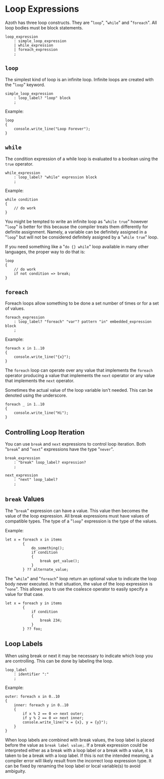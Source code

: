 # Loop Expressions

Azoth has three loop constructs. They are "`loop`", "`while`" and "`foreach`". All loop bodies must
be block statements.

```grammar
loop_expression
    : simple_loop_expression
    | while_expression
    | foreach_expression
    ;
```

## `loop`

The simplest kind of loop is an infinite loop. Infinite loops are created with the "`loop`" keyword.

```grammar
simple_loop_expression
    : loop_label? "loop" block
    ;
```

Example:

```azoth
loop
{
    console.write_line("Loop Forever");
}
```

## `while`

The condition expression of a while loop is evaluated to a boolean using the `true` operator.

```grammar
while_expression
    : loop_label? "while" expression block
    ;
```

Example:

```azoth
while condition
{
    // do work
}
```

You might be tempted to write an infinite loop as "`while true`" however "`loop`" is better for this
because the compiler treats them differently for definite assignment. Namely, a variable can be
definitely assigned in a "`loop`" but will not be considered definitely assigned by a "`while true`"
loop.

If you need something like a "`do {} while`" loop available in many other languages, the proper way
to do that is:

```azoth
loop
{
    // do work
    if not condition => break;
}
```

## `foreach`

Foreach loops allow something to be done a set number of times or for a set of values.

```grammar
foreach_expression
    : loop_label? "foreach" "var"? pattern "in" embedded_expression block
    ;
```

Example:

```azoth
foreach x in 1..10
{
    console.write_line("{x}");
}
```

The `foreach` loop can operate over any value that implements the `foreach` operator producing a
value that implements the `next` operator or any value that implements the `next` operator.

Sometimes the actual value of the loop variable isn't needed. This can be denoted using the
underscore.

```azoth
foreach _ in 1..10
{
    console.write_line("Hi");
}
```

## Controlling Loop Iteration

You can use `break` and `next` expressions to control loop iteration. Both "`break`" and "`next`"
expressions have the type "`never`".

```grammar
break_expression
    : "break" loop_label? expression?
    ;

next_expression
    : "next" loop_label?
    ;
```

## `break` Values

The "`break`" expression can have a value. This value then becomes the value of the loop expression.
All break expressions must have values of compatible types. The type of a "`loop`" expression is the
type of the values.

Example:

```azoth
let x = foreach x in items
        {
            do_something();
            if condition
            {
                break get_value();
            }
        } ?? alternate_value;
```

The  "`while`" and "`foreach`" loop return an optional value to indicate the loop body never
executed. In that situation, the value of the loop expression is "`none`". This allows you to use
the coalesce operator to easily specify a value for that case.

```azoth
let x = foreach y in items
        {
            if condition
            {
                break 234;
            }
        } ?? foo;
```

## Loop Labels

When using break or next it may be necessary to indicate which loop you are controlling. This can be
done by labeling the loop.

```grammar
loop_label
    : identifier ":"
    ;
```

Example:

```azoth
outer: foreach x in 0..10
{
    inner: foreach y in 0..10
    {
        if x % 2 == 0 => next outer;
        if y % 2 == 0 => next inner;
        console.write_line("x = {x}, y = {y}");
    }
}
```

When loop labels are combined with break values, the loop label is placed before the value as `break
label value;`. If a break expression could be interpreted either as a break with a loop label or a
break with a value, it is taken to be a break with a loop label. If this is not the intended
meaning, a compiler error will likely result from the incorrect loop expression type. It can be
fixed by renaming the loop label or local variable(s) to avoid ambiguity.
